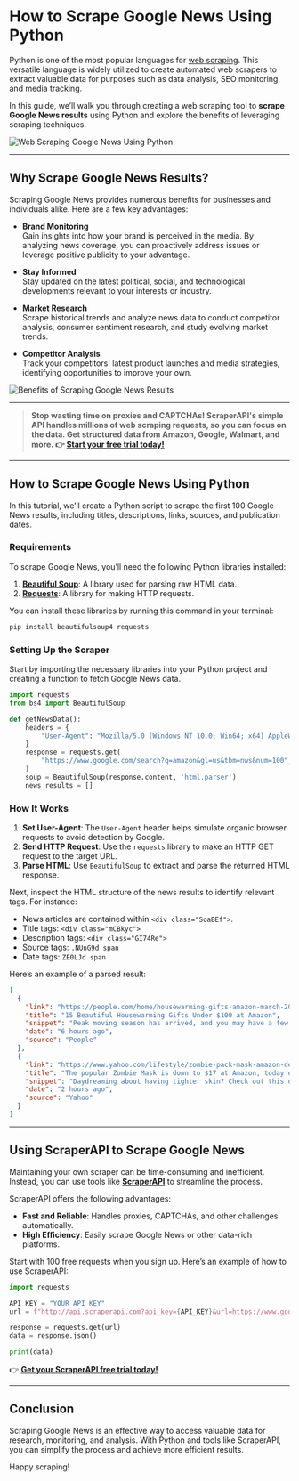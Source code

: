 
# How to Scrape Google News Using Python

Python is one of the most popular languages for [web scraping](https://serpdog.io/blog/web-scraping-a-complete-guide). This versatile language is widely utilized to create automated web scrapers to extract valuable data for purposes such as data analysis, SEO monitoring, and media tracking.

In this guide, we’ll walk you through creating a web scraping tool to **scrape Google News results** using Python and explore the benefits of leveraging scraping techniques.

![Web Scraping Google News Using Python](https://media2.dev.to/dynamic/image/width=800%2Cheight=%2Cfit=scale-down%2Cgravity=auto%2Cformat=auto/https%3A%2F%2Fdev-to-uploads.s3.amazonaws.com%2Fuploads%2Farticles%2Fk1q31m541jgtlq95p6q4.png)

---

## Why Scrape Google News Results?

Scraping Google News provides numerous benefits for businesses and individuals alike. Here are a few key advantages:

- **Brand Monitoring**  
  Gain insights into how your brand is perceived in the media. By analyzing news coverage, you can proactively address issues or leverage positive publicity to your advantage.

- **Stay Informed**  
  Stay updated on the latest political, social, and technological developments relevant to your interests or industry.

- **Market Research**  
  Scrape historical trends and analyze news data to conduct competitor analysis, consumer sentiment research, and study evolving market trends.

- **Competitor Analysis**  
  Track your competitors' latest product launches and media strategies, identifying opportunities to improve your own.

![Benefits of Scraping Google News Results](https://media2.dev.to/dynamic/image/width=800%2Cheight=%2Cfit=scale-down%2Cgravity=auto/https%3A%2F%2Fdev-to-uploads.s3.amazonaws.com%2Fuploads%2Farticles%2F5y7v3i3y0dzma0fbw4qa.png)

---

> **Stop wasting time on proxies and CAPTCHAs! ScraperAPI's simple API handles millions of web scraping requests, so you can focus on the data. Get structured data from Amazon, Google, Walmart, and more. 👉 [Start your free trial today!](https://bit.ly/Scraperapi)**

---

## How to Scrape Google News Using Python

In this tutorial, we’ll create a Python script to scrape the first 100 Google News results, including titles, descriptions, links, sources, and publication dates.

### Requirements

To scrape Google News, you’ll need the following Python libraries installed:

1. **[Beautiful Soup](https://pypi.org/project/beautifulsoup4/)**: A library used for parsing raw HTML data.
2. **[Requests](https://pypi.org/project/requests/)**: A library for making HTTP requests.

You can install these libraries by running this command in your terminal:

```bash
pip install beautifulsoup4 requests
```

### Setting Up the Scraper

Start by importing the necessary libraries into your Python project and creating a function to fetch Google News data.

```python
import requests
from bs4 import BeautifulSoup

def getNewsData():
    headers = {
        "User-Agent": "Mozilla/5.0 (Windows NT 10.0; Win64; x64) AppleWebKit/537.36 (KHTML, like Gecko) Chrome/101.0.4951.54 Safari/537.36"
    }
    response = requests.get(
        "https://www.google.com/search?q=amazon&gl=us&tbm=nws&num=100", headers=headers
    )
    soup = BeautifulSoup(response.content, 'html.parser')
    news_results = []
```

### How It Works

1. **Set User-Agent**: The `User-Agent` header helps simulate organic browser requests to avoid detection by Google.
2. **Send HTTP Request**: Use the `requests` library to make an HTTP GET request to the target URL.
3. **Parse HTML**: Use `BeautifulSoup` to extract and parse the returned HTML response.

Next, inspect the HTML structure of the news results to identify relevant tags. For instance:
- News articles are contained within `<div class="SoaBEf">`.
- Title tags: `<div class="mCBkyc">`
- Description tags: `<div class="GI74Re">`
- Source tags: `.NUnG9d span`
- Date tags: `ZE0LJd span`

Here’s an example of a parsed result:

```json
[
  {
    "link": "https://people.com/home/housewarming-gifts-amazon-march-2023/",
    "title": "15 Beautiful Housewarming Gifts Under $100 at Amazon",
    "snippet": "Peak moving season has arrived, and you may have a few housewarmings on the horizon.",
    "date": "6 hours ago",
    "source": "People"
  },
  {
    "link": "https://www.yahoo.com/lifestyle/zombie-pack-mask-amazon-deal-154108906.html",
    "title": "The popular Zombie Mask is down to $17 at Amazon, today only",
    "snippet": "Daydreaming about having tighter skin? Check out this deal!",
    "date": "2 hours ago",
    "source": "Yahoo"
  }
]
```

---

## Using ScraperAPI to Scrape Google News

Maintaining your own scraper can be time-consuming and inefficient. Instead, you can use tools like **[ScraperAPI](https://bit.ly/Scraperapi)** to streamline the process. 

ScraperAPI offers the following advantages:
- **Fast and Reliable**: Handles proxies, CAPTCHAs, and other challenges automatically.
- **High Efficiency**: Easily scrape Google News or other data-rich platforms.

Start with 100 free requests when you sign up. Here’s an example of how to use ScraperAPI:

```python
import requests

API_KEY = "YOUR_API_KEY"
url = f"http://api.scraperapi.com?api_key={API_KEY}&url=https://www.google.com/search?q=amazon&gl=us&tbm=nws&num=100"

response = requests.get(url)
data = response.json()

print(data)
```

👉 **[Get your ScraperAPI free trial today!](https://bit.ly/Scraperapi)**

---

## Conclusion

Scraping Google News is an effective way to access valuable data for research, monitoring, and analysis. With Python and tools like ScraperAPI, you can simplify the process and achieve more efficient results.

Happy scraping!
